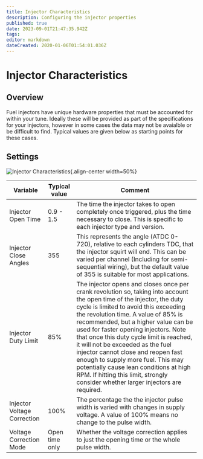 ```yaml
---
title: Injector Characteristics
description: Configuring the injector properties
published: true
date: 2023-09-01T21:47:35.942Z
tags: 
editor: markdown
dateCreated: 2020-01-06T01:54:01.036Z
---
```


# Injector Characteristics
## Overview
Fuel injectors have unique hardware properties that must be accounted for within your tune. Ideally these will be provided as part of the specifications for your injectors, however in some cases the data may not be avaialble or be difficult to find. Typical values are given below as starting points for these cases. 

## Settings
![Injector Characteristics](/img/constants/injectorChars.png){.align-center width=50%}

| Variable                    | Typical value | Comment                                                                                                                                                                                                                                                                                                                                                                                                                                                                                                                                                                          |
|-------------------------------------|--------------------------|------------------------------------------------------------------------------------------------------------------------------------------------------------------------------|
| Injector Open Time          | 0.9 - 1.5     | The time the injector takes to open completely once triggered, plus the time necessary to close. This is specific to each injector type and version.                                                                                                                                                                                                                                                           |
| Injector Close Angles       | 355           | This represents the angle (ATDC 0-720), relative to each cylinders TDC, that the injector squirt will end. This can be varied per channel (Including for semi-sequential wiring), but the default value of 355 is suitable for most applications.                                                                                                                                                                                                                                                                                                                                             |
| Injector Duty Limit         | 85%           | The injector opens and closes once per crank revolution so, taking into account the open time of the injector, the duty cycle is limited to avoid this exceeding the revolution time. A value of 85% is recommended, but a higher value can be used for faster opening injectors. Note that once this duty cycle limit is reached, it will not be exceeded as the fuel injector cannot close and reopen fast enough to supply more fuel. This may potentially cause lean conditions at high RPM. If hitting this limit, strongly consider whether larger injectors are required. |
| Injector Voltage Correction | 100%          | The percentage the the injector pulse width is varied with changes in supply voltage. A value of 100% means no change to the pulse width.                                                                                                                                                                                                                                                                                                                                                                                                                                        |
| Voltage Correction Mode     | Open time only| Whether the voltage correction applies to just the opening time or the whole pulse width. |